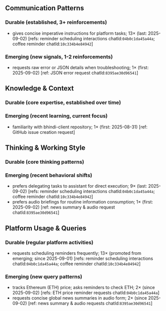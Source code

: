 ## Communication Patterns
### Durable (established, 3+ reinforcements)
- gives concise imperative instructions for platform tasks; 13× (last: 2025-09-02) [refs: reminder scheduling interactions chatId:`04b0c1da45a44a`; coffee reminder chatId:`10c334b4e84942`]

### Emerging (new signals, 1-2 reinforcements)
- requests raw error or JSON details when troubleshooting; 1× (first: 2025-09-02) [ref: JSON error request chatId:`8395ae30d96541`]

## Knowledge & Context
### Durable (core expertise, established over time)

### Emerging (recent learning, current focus)
- familiarity with bhindi-client repository; 1× (first: 2025-08-31) [ref: GitHub issue creation request]

## Thinking & Working Style
### Durable (core thinking patterns)

### Emerging (recent behavioral shifts)
- prefers delegating tasks to assistant for direct execution; 9× (last: 2025-09-02) [refs: reminder scheduling interactions chatId:`04b0c1da45a44a`; coffee reminder chatId:`10c334b4e84942`]
- prefers audio briefings for routine information consumption; 1× (first: 2025-09-02) [ref: news summary & audio request chatId:`8395ae30d96541`]

## Platform Usage & Queries
### Durable (regular platform activities)
- requests scheduling reminders frequently; 13× (promoted from emerging; since 2025-09-01) [refs: reminder scheduling interactions chatId:`04b0c1da45a44a`; coffee reminder chatId:`10c334b4e84942`]

### Emerging (new query patterns)
- tracks Ethereum (ETH) price; asks reminders to check ETH; 2× (since 2025-09-02) [refs: ETH price reminder requests chatId:`04b0c1da45a44a`]
- requests concise global news summaries in audio form; 2× (since 2025-09-02) [ref: news summary & audio requests chatId:`8395ae30d96541`]